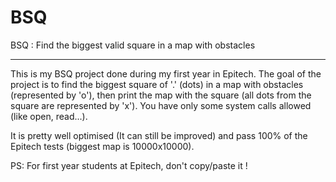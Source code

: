 # BSQ
BSQ : Find the biggest valid square in a map with obstacles

------------------------------------------------------------

This is my BSQ project done during my first year in Epitech.
The goal of the project is to find the biggest square of '.' (dots) in a map with obstacles (represented by 'o'), then print the map with the square (all dots from the square are represented by 'x').
You have only some system calls allowed (like open, read...).

It is pretty well optimised (It can still be improved) and pass 100% of the Epitech tests (biggest map is 10000x10000).

PS: For first year students at Epitech, don't copy/paste it !
